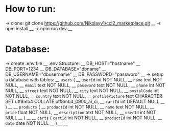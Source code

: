 # How to run:
-> clone: git clone https://github.com/Nikolayy1/ccl2_marketplace.git __
-> npm install __
-> npm run dev __


# Database:

-> create .env file __
    .env Structure: __ 
        DB_HOST="hostname" __
        DB_PORT=1234 __
        DB_DATABASE="dbname" __
        DB_USERNAME="dbusername" __
        DB_PASSWORD="password" __
-> setup a database with tables: __
`users` ( __
  `userId` int NOT NULL, __
  `name` text NOT NULL, __
  `email` text NOT NULL, __
  `password` text NOT NULL, __
  `phone` int NOT NULL, __
  `street` text NOT NULL, __
  `city` text NOT NULL, __
  `postalCode` int NOT NULL, __
  `country` text NOT NULL, __
  `profilePicture` text CHARACTER SET utf8mb4 COLLATE utf8mb4_0900_ai_ci, __
  `cartId` int DEFAULT NULL __
  )  __
 __
`products` ( __
  `productId` int NOT NULL, __
  `name` text NOT NULL, __
  `price` float NOT NULL, __
  `description` text NOT NULL, __
  `userId` int NOT NULL __
  ) __
 __
  `carts` (
  `cartId` int NOT NULL, __
  `productId` int NOT NULL, __
  `date` date NOT NULL __
  ) __
 __